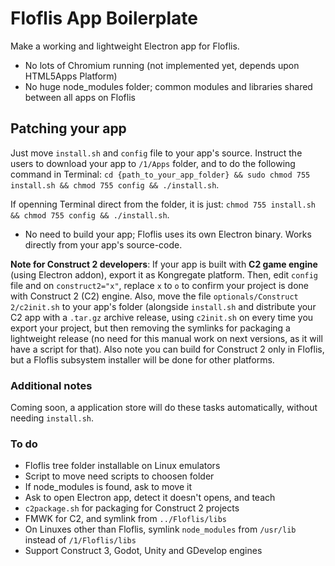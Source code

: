 # Floflis App Boilerplate

Make a working and lightweight Electron app for Floflis.

* No lots of Chromium running (not implemented yet, depends upon HTML5Apps Platform)
* No huge node_modules folder; common modules and libraries shared between all apps on Floflis

## Patching your app

Just move `install.sh` and `config` file to your app's source. Instruct the users to download your app to `/1/Apps` folder, and to do the following command in Terminal: `cd {path_to_your_app_folder} && sudo chmod 755 install.sh && chmod 755 config && ./install.sh`.

If openning Terminal direct from the folder, it is just: `chmod 755 install.sh && chmod 755 config && ./install.sh`.

* No need to build your app; Floflis uses its own Electron binary. Works directly from your app's source-code.

**Note for Construct 2 developers**: If your app is built with **C2 game engine** (using Electron addon), export it as Kongregate platform. Then, edit `config` file and on `construct2="x"`, replace `x` to `o` to confirm your project is done with Construct 2 (C2) engine.
Also, move the file `optionals/Construct 2/c2init.sh` to your app's folder (alongside `install.sh` and distribute your C2 app with a `.tar.gz` archive release, using `c2init.sh` on every time you export your project, but then removing the symlinks for packaging a lightweight release (no need for this manual work on next versions, as it will have a script for that). Also note you can build for Construct 2 only in Floflis, but a Floflis subsystem installer will be done for other platforms.

### Additional notes

Coming soon, a application store will do these tasks automatically, without needing `install.sh`.

### To do

* Floflis tree folder installable on Linux emulators
* Script to move need scripts to choosen folder
* If node_modules is found, ask to move it
* Ask to open Electron app, detect it doesn't opens, and teach
* `c2package.sh` for packaging for Construct 2 projects
* FMWK for C2, and symlink from `../Floflis/libs`
* On Linuxes other than Floflis, symlink `node_modules` from `/usr/lib` instead of `/1/Floflis/libs`
* Support Construct 3, Godot, Unity and GDevelop engines
